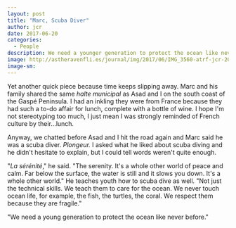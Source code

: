 ```yaml
---
layout: post
title: "Marc, Scuba Diver"
author: jcr
date: 2017-06-20
categories:
  - People
description: We need a younger generation to protect the ocean like never before.
image: http://astheravenfli.es/journal/img/2017/06/IMG_3560-atrf-jcr-2000-web.jpg
image-sm:
---
```


Yet another quick piece because time keeps slipping away. Marc and his family shared the same <i>halte municipal</i> as Asad and I on the south coast of the Gaspé Peninsula. I had an inkling they were from France because they had such a to-do affair for lunch, complete with a bottle of wine. I hope I'm not stereotyping too much, I just mean I was strongly reminded of French culture by their&hellip;lunch.

Anyway, we chatted before Asad and I hit the road again and Marc said he was a scuba diver. <i>Plongeur.</i> I asked what he liked about scuba diving and he didn't hesitate to explain, but I could tell words weren't quite enough.

"<i>La sérénité</i>," he said. "The serenity. It's a whole other world of peace and calm. Far below the surface, the water is still and it slows you down. It's a whole other world." He teaches youth how to scuba dive as well. "Not just the technical skills. We teach them to care for the ocean. We never touch ocean life, for example, the fish, the turtles, the coral. We respect them because they are fragile."

"We need a young generation to protect the ocean like never before."
